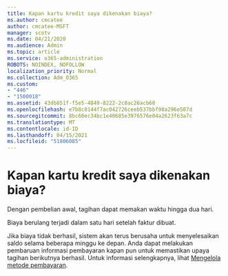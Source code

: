 ```yaml
---
title: Kapan kartu kredit saya dikenakan biaya?
ms.author: cmcatee
author: cmcatee-MSFT
manager: scotv
ms.date: 04/21/2020
ms.audience: Admin
ms.topic: article
ms.service: o365-administration
ROBOTS: NOINDEX, NOFOLLOW
localization_priority: Normal
ms.collection: Adm_O365
ms.custom:
- "446"
- "1500018"
ms.assetid: 43db851f-f5e5-4849-8222-2c8ac26acb60
ms.openlocfilehash: e7b8c8144f7ac042726ceeb537bbf98a296e507d
ms.sourcegitcommit: 8bc60ec34bc1e40685e3976576e04a2623f63a7c
ms.translationtype: MT
ms.contentlocale: id-ID
ms.lasthandoff: 04/15/2021
ms.locfileid: "51806085"
---
```

# <a name="when-is-my-credit-card-charged"></a>Kapan kartu kredit saya dikenakan biaya?

Dengan pembelian awal, tagihan dapat memakan waktu hingga dua hari.
  
Biaya berulang terjadi dalam satu hari setelah faktur dibuat.
  
Jika biaya tidak berhasil, sistem akan terus berusaha untuk menyelesaikan saldo selama beberapa minggu ke depan. Anda dapat melakukan pembaruan informasi pembayaran kapan pun untuk memastikan upaya tagihan berikutnya berhasil. Untuk informasi selengkapnya, lihat [Mengelola metode pembayaran](https://docs.microsoft.com/microsoft-365/commerce/billing-and-payments/manage-payment-methods).